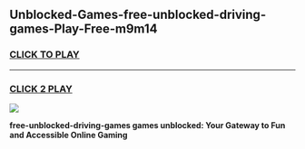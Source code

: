
## Unblocked-Games-free-unblocked-driving-games-Play-Free-m9m14
<h3>
<a href="https://premium76.site?title=free-unblocked-driving-games&ref=20A">CLICK TO PLAY</a></h3>
<hr>

<h3>
<a href="https://premium76.site?title=free-unblocked-driving-games&ref=20A">CLICK 2 PLAY</a>
  
</h3>

<a href="https://premium76.site?title=free-unblocked-driving-games&ref=20A"><img src="https://clearcache.store/games.png"></a>


**free-unblocked-driving-games games unblocked: Your Gateway to Fun and Accessible Online Gaming**
